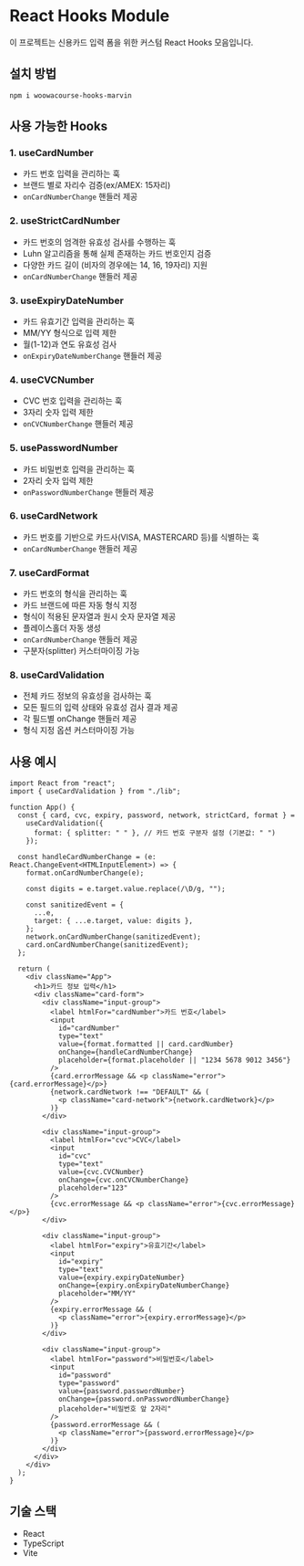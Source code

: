 # React Hooks Module

이 프로젝트는 신용카드 입력 폼을 위한 커스텀 React Hooks 모음입니다.

## 설치 방법

```bash
npm i woowacourse-hooks-marvin
```

## 사용 가능한 Hooks

### 1. useCardNumber

- 카드 번호 입력을 관리하는 훅
- 브랜드 별로 자리수 검증(ex/AMEX: 15자리)
- `onCardNumberChange` 핸들러 제공

### 2. useStrictCardNumber

- 카드 번호의 엄격한 유효성 검사를 수행하는 훅
- Luhn 알고리즘을 통해 실제 존재하는 카드 번호인지 검증
- 다양한 카드 길이 (비자의 경우에는 14, 16, 19자리) 지원
- `onCardNumberChange` 핸들러 제공

### 3. useExpiryDateNumber

- 카드 유효기간 입력을 관리하는 훅
- MM/YY 형식으로 입력 제한
- 월(1-12)과 연도 유효성 검사
- `onExpiryDateNumberChange` 핸들러 제공

### 4. useCVCNumber

- CVC 번호 입력을 관리하는 훅
- 3자리 숫자 입력 제한
- `onCVCNumberChange` 핸들러 제공

### 5. usePasswordNumber

- 카드 비밀번호 입력을 관리하는 훅
- 2자리 숫자 입력 제한
- `onPasswordNumberChange` 핸들러 제공

### 6. useCardNetwork

- 카드 번호를 기반으로 카드사(VISA, MASTERCARD 등)를 식별하는 훅
- `onCardNumberChange` 핸들러 제공

### 7. useCardFormat

- 카드 번호의 형식을 관리하는 훅
- 카드 브랜드에 따른 자동 형식 지정
- 형식이 적용된 문자열과 원시 숫자 문자열 제공
- 플레이스홀더 자동 생성
- `onCardNumberChange` 핸들러 제공
- 구분자(splitter) 커스터마이징 가능

### 8. useCardValidation

- 전체 카드 정보의 유효성을 검사하는 훅
- 모든 필드의 입력 상태와 유효성 검사 결과 제공
- 각 필드별 onChange 핸들러 제공
- 형식 지정 옵션 커스터마이징 가능

## 사용 예시

```tsx
import React from "react";
import { useCardValidation } from "./lib";

function App() {
  const { card, cvc, expiry, password, network, strictCard, format } =
    useCardValidation({
      format: { splitter: " " }, // 카드 번호 구분자 설정 (기본값: " ")
    });

  const handleCardNumberChange = (e: React.ChangeEvent<HTMLInputElement>) => {
    format.onCardNumberChange(e);

    const digits = e.target.value.replace(/\D/g, "");

    const sanitizedEvent = {
      ...e,
      target: { ...e.target, value: digits },
    };
    network.onCardNumberChange(sanitizedEvent);
    card.onCardNumberChange(sanitizedEvent);
  };

  return (
    <div className="App">
      <h1>카드 정보 입력</h1>
      <div className="card-form">
        <div className="input-group">
          <label htmlFor="cardNumber">카드 번호</label>
          <input
            id="cardNumber"
            type="text"
            value={format.formatted || card.cardNumber}
            onChange={handleCardNumberChange}
            placeholder={format.placeholder || "1234 5678 9012 3456"}
          />
          {card.errorMessage && <p className="error">{card.errorMessage}</p>}
          {network.cardNetwork !== "DEFAULT" && (
            <p className="card-network">{network.cardNetwork}</p>
          )}
        </div>

        <div className="input-group">
          <label htmlFor="cvc">CVC</label>
          <input
            id="cvc"
            type="text"
            value={cvc.CVCNumber}
            onChange={cvc.onCVCNumberChange}
            placeholder="123"
          />
          {cvc.errorMessage && <p className="error">{cvc.errorMessage}</p>}
        </div>

        <div className="input-group">
          <label htmlFor="expiry">유효기간</label>
          <input
            id="expiry"
            type="text"
            value={expiry.expiryDateNumber}
            onChange={expiry.onExpiryDateNumberChange}
            placeholder="MM/YY"
          />
          {expiry.errorMessage && (
            <p className="error">{expiry.errorMessage}</p>
          )}
        </div>

        <div className="input-group">
          <label htmlFor="password">비밀번호</label>
          <input
            id="password"
            type="password"
            value={password.passwordNumber}
            onChange={password.onPasswordNumberChange}
            placeholder="비밀번호 앞 2자리"
          />
          {password.errorMessage && (
            <p className="error">{password.errorMessage}</p>
          )}
        </div>
      </div>
    </div>
  );
}
```

## 기술 스택

- React
- TypeScript
- Vite
